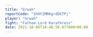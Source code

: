 ```yaml
---
title: "Grwah"
reportCode: "3hHY2MRKgrdDkTPj"
player: "Grwah"
fight: "Fathom-Lord Karathress"
date: 2021-10-06T18:48:50.877000+00:00
---
```

